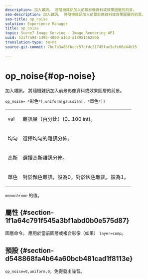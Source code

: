 ```yaml
---
description: 加入雜訊。 將隨機雜訊加入前景影像資料或效果圖層的前景。
seo-description: 加入雜訊。 將隨機雜訊加入前景影像資料或效果圖層的前景。
seo-title: op_noise
solution: Experience Manager
title: op_noise
topic: Scene7 Image Serving - Image Rendering API
uuid: 531f7a94-149b-4090-a163-a1895156250b
translation-type: tm+mt
source-git-commit: 7bc7b3a86fbcdc57cfdc31745fae3afc06e44b15

---
```



# op_noise{#op-noise}

加入雜訊。 將隨機雜訊加入前景影像資料或效果圖層的前景。

`op_noise= *`彩色`*[,uniform|gaussian[, *`單色`*]]`

<table id="table_40675464E5824D52BF392ECCE2DDC03C"> 
 <tbody> 
  <tr> 
   <td colname="col1"> <p><span class="codeph"> val</span> </p> </td> 
   <td colname="col2"> <p>雜訊量（百分比）(0...100 int)。 </p> </td> 
  </tr> 
  <tr> 
   <td colname="col1"> <p><span class="codeph"> 均勻</span> </p> </td> 
   <td colname="col2"> <p>選擇均勻的雜訊分佈。 </p> </td> 
  </tr> 
  <tr> 
   <td colname="col1"> <p><span class="codeph"> 高斯</span> </p> </td> 
   <td colname="col2"> <p>選擇高斯雜訊分佈。 </p> </td> 
  </tr> 
  <tr> 
   <td colname="col1"> <p><span class="varname"> 單色</span> </p> </td> 
   <td colname="col2"> <p>對於顏色雜訊，設為0，對於灰色雜訊，設為1。 </p> </td> 
  </tr> 
 </tbody> 
</table>

*`monochrome`* 的值。

## 屬性 {#section-1f1a64c791f545a3bf1abd0b0e575d87}

圖層命令。 應用於當前圖層或複合影像（如果） `layer=comp`。

## 預設 {#section-d548868fa4b64a60bcb481cad1f8113e}

`op_noise=0,uniform,0`，免得發出噪音。
